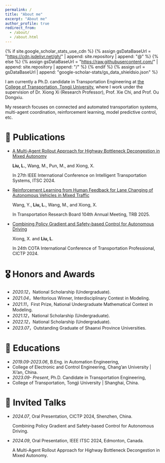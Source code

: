 ```yaml
---
permalink: /
title: "About me"
excerpt: "About me"
author_profile: true
redirect_from: 
  - /about/
  - /about.html
---
```


{% if site.google_scholar_stats_use_cdn %}
{% assign gsDataBaseUrl = "https://cdn.jsdelivr.net/gh/" | append: site.repository | append: "@" %}
{% else %}
{% assign gsDataBaseUrl = "https://raw.githubusercontent.com/" | append: site.repository | append: "/" %}
{% endif %}
{% assign url = gsDataBaseUrl | append: "google-scholar-stats/gs_data_shieldsio.json" %}

<span class='anchor' id='about-me'></span>

I am currently a Ph.D. candidate in Transportation Engineering at [the College of Transportation, Tongji University](https://tjjt.tongji.edu.cn/), where I work under the supervision of Dr. Xiong Xi (Research Professor), Prof. Xie Chi, and Prof. Ou Dongxiu. 

My research focuses on connected and automated transportation systems, multi-agent coordination, reinforcement learning, model predictive control, etc.


# 📝 Publications 

- [A Multi-Agent Rollout Approach for Highway Bottleneck Decongestion in Mixed Autonomy](https://ieeexplore.ieee.org/abstract/document/10920050)

  **Liu, L.**, Wang, M., Pun, M., and Xiong, X.
 
  In 27th IEEE International Conference on Intelligent Transportation Systems, ITSC 2024.
  
- [Reinforcement Learning from Human Feedback for Lane Changing of Autonomous Vehicles in Mixed Traffic](https://arxiv.org/html/2408.04447)

  Wang, Y., **Liu, L.**, Wang, M., and Xiong, X.

  In Transportation Research Board 104th Annual Meeting, TRB 2025.
  
- [Combining Policy Gradient and Safety-based Control for Autonomous Driving](https://arxiv.org/abs/1612.00147)

  Xiong, X. and **Liu, L**.

  In 24th COTA International Conference of Transportation Professional, CICTP 2024.


# 🎖 Honors and Awards
- *2020.12*，National Scholarship (Undergraduate).
- *2021.04*，Meritorious Winner, Interdisciplinary Contest in Modeling.
- *2021.11*，First Prize, National Undergraduate Mathematical Contest in Modeling.
- *2021.12*，National Scholarship (Undergraduate).
- *2022.12*，National Scholarship (Undergraduate).
- *2023.07*，Outstanding Graduate of Shaanxi Province Universities.


# 📖 Educations
- *2019.09-2023.06*, B.Eng. in Automation Engineering,
- College of Electronic and Control Engineering, Chang’an University | Xi’an, China.
- *2023.09- Present*, Ph.D. Candidate in Transportation Engineering,
- College of Transportation, Tongji University | Shanghai, China.

# 💬 Invited Talks
- *2024.07*, Oral Presentation, CICTP 2024, Shenzhen, China.

  Combining Policy Gradient and Safety-based Control for Autonomous Driving.
  
- *2024.09*, Oral Presentation, IEEE ITSC 2024, Edmonton, Canada.

   A Multi-Agent Rollout Approach for Highway Bottleneck Decongestion in Mixed Autonomy.
